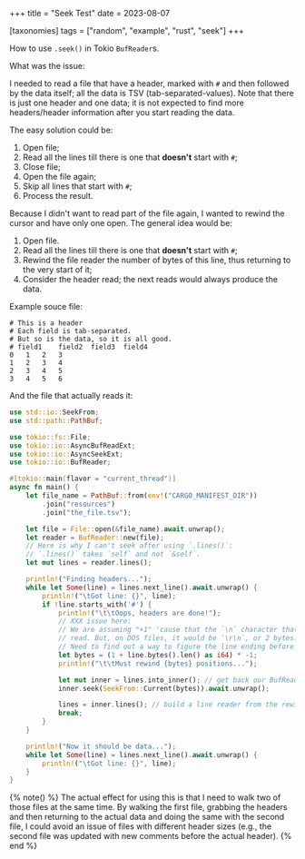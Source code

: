 +++
title = "Seek Test"
date = 2023-08-07

[taxonomies]
tags = ["random", "example", "rust", "seek"]
+++

How to use `.seek()` in Tokio `BufReader`s.

<!-- more -->

What was the issue:

I needed to read a file that have a header, marked with `#` and then followed
by the data itself; all the data is TSV (tab-separated-values). Note that there
is just one header and one data; it is not expected to find more headers/header
information after you start reading the data.

The easy solution could be:

1. Open file;
2. Read all the lines till there is one that **doesn't** start with `#`;
3. Close file;
4. Open the file again;
5. Skip all lines that start with `#`;
6. Process the result.

Because I didn't want to read part of the file again, I wanted to rewind the
cursor and have only one open. The general idea would be:

1. Open file.
2. Read all the lines till there is one that **doesn't** start with `#`;
3. Rewind the file reader the number of bytes of this line, thus returning to
   the very start of it;
4. Consider the header read; the next reads would always produce the data.

Example souce file:

```csv
# This is a header
# Each field is tab-separated.
# But so is the data, so it is all good.
# field1	field2	field3	field4
0	1	2	3
1	2	3	4	
2	3	4	5
3	4	5	6
```

And the file that actually reads it:

```rust
use std::io::SeekFrom;
use std::path::PathBuf;

use tokio::fs::File;
use tokio::io::AsyncBufReadExt;
use tokio::io::AsyncSeekExt;
use tokio::io::BufReader;

#[tokio::main(flavor = "current_thread")]
async fn main() {
    let file_name = PathBuf::from(env!("CARGO_MANIFEST_DIR"))
        .join("resources")
        .join("the_file.tsv");

    let file = File::open(&file_name).await.unwrap();
    let reader = BufReader::new(file);
    // Here is why I can't seek after using `.lines()`:
    // `.lines()` takes `self` and not `&self`.
    let mut lines = reader.lines();

    println!("Finding headers...");
    while let Some(line) = lines.next_line().await.unwrap() {
        println!("\tGot line: {}", line);
        if !line.starts_with('#') {
            println!("\t\tOops, headers are done!");
            // XXX issue here:
            // We are assuming "+1" 'cause that the `\n` character that `.lines()` "eat" on every
            // read. But, on DOS files, it would be `\r\n`, or 2 bytes.
            // Need to find out a way to figure the line ending before doing "1+" or "2+" here.
            let bytes = (1 + line.bytes().len() as i64) * -1;
            println!("\t\tMust rewind {bytes} positions...");

            let mut inner = lines.into_inner(); // get back our BufReader
            inner.seek(SeekFrom::Current(bytes)).await.unwrap();

            lines = inner.lines(); // build a line reader from the rewinded Reader
            break;
        }
    }

    println!("Now it should be data...");
    while let Some(line) = lines.next_line().await.unwrap() {
        println!("\tGot line: {}", line);
    }
}
```

{% note() %}
The actual effect for using this is that I need to walk two of those files at
the same time. By walking the first file, grabbing the headers and then
returning to the actual data and doing the same with the second file, I could
avoid an issue of files with different header sizes (e.g., the second file was
updated with new comments before the actual header).
{% end %}
